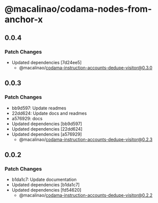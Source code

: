 # @macalinao/codama-nodes-from-anchor-x

## 0.0.4

### Patch Changes

- Updated dependencies [7d24ee5]
  - @macalinao/codama-instruction-accounts-dedupe-visitor@0.3.0

## 0.0.3

### Patch Changes

- bb9d597: Update readmes
- 22dd624: Update docs and readmes
- a576929: docs
- Updated dependencies [bb9d597]
- Updated dependencies [22dd624]
- Updated dependencies [a576929]
  - @macalinao/codama-instruction-accounts-dedupe-visitor@0.2.3

## 0.0.2

### Patch Changes

- b1da1c7: Update documentation
- Updated dependencies [b1da1c7]
- Updated dependencies [fd54620]
  - @macalinao/codama-instruction-accounts-dedupe-visitor@0.2.2
